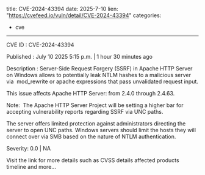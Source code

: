  
title: CVE-2024-43394
date: 2025-7-10
lien: "https://cvefeed.io/vuln/detail/CVE-2024-43394"
categories:
  - cve
---

CVE ID : CVE-2024-43394

Published :  July 10
2025
5:15 p.m. | 1 hour
30 minutes ago

Description : Server-Side Request Forgery (SSRF) in Apache HTTP Server on Windows allows to potentially leak NTLM hashes to a malicious server via 
mod_rewrite or apache expressions that pass unvalidated request input.

This issue affects Apache HTTP Server: from 2.4.0 through 2.4.63.

Note:  The Apache HTTP Server Project will be setting a higher bar for accepting vulnerability reports regarding SSRF via UNC paths. 

The server offers limited protection against administrators directing the server to open UNC paths.
Windows servers should limit the hosts they will connect over via SMB based on the nature of NTLM authentication.

Severity: 0.0 | NA

Visit the link for more details
such as CVSS details
affected products
timeline
and more...
